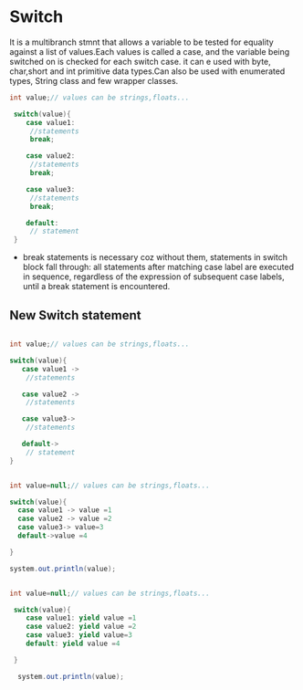 # Switch

It is a multibranch stmnt that allows a variable to be tested for equality against a list of values.Each values is called a case, and the variable being switched on is checked for each switch case.
it can e used with byte, char,short and int primitive data types.Can also be used with enumerated types, String class and few wrapper classes.

```Java
int value;// values can be strings,floats...

 switch(value){
    case value1:
     //statements
     break;

    case value2:
     //statements
     break;

    case value3:
     //statements
     break;

    default:
     // statement
 }
 ```

 - break statements is necessary coz without them, statements in switch block fall through: all statements after matching case label are executed in sequence, regardless of the expression of subsequent case labels, until a break statement is encountered.

 ## New Switch statement

 ```java

int value;// values can be strings,floats...

 switch(value){
    case value1 ->
     //statements

    case value2 ->
     //statements

    case value3->
     //statements

    default->
     // statement
 }
 ```
 
  ```java

int value=null;// values can be strings,floats...

 switch(value){
    case value1 -> value =1
    case value2 -> value =2
    case value3-> value=3
    default->value =4

 }

  system.out.println(value);
 ```

```java

int value=null;// values can be strings,floats...

 switch(value){
    case value1: yield value =1
    case value2: yield value =2
    case value3: yield value=3
    default: yield value =4

 }

  system.out.println(value);
 ```